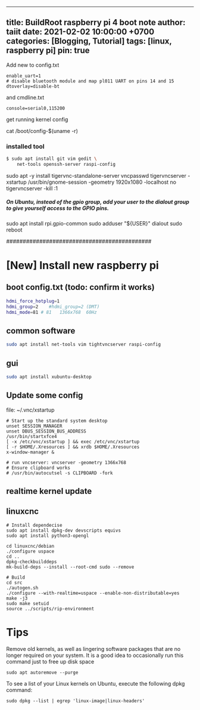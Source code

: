 
---
title: BuildRoot raspberry pi 4 boot note
author: taiit
date: 2021-02-02 10:00:00 +0700
categories: [Blogging, Tutorial]
tags: [linux, raspberry pi]
pin: true
---

Add new to config.txt
```
enable_uart=1
# disable bluetooth module and map pl011 UART on pins 14 and 15
dtoverlay=disable-bt
```
and cmdline.txt
```
console=serial0,115200
```

get running kernel config

cat /boot/config-$(uname -r)


### installed tool
```bash
$ sudo apt install git vim gedit \
    net-tools openssh-server raspi-config
```


sudo apt -y install tigervnc-standalone-server
vncpasswd
tigervncserver -xstartup /usr/bin/gnome-session -geometry 1920x1080 -localhost no
tigervncserver -kill :1
##### On Ubuntu, instead of the gpio group, add your user to the dialout group to give yourself access to the GPIO pins.
sudo apt install rpi.gpio-common
sudo adduser "${USER}" dialout
sudo reboot

############################################
# [New] Install new raspberry pi
## boot config.txt (todo: confirm it works)
```bash
hdmi_force_hotplug=1 
hdmi_group=2	#hdmi_group=2 (DMT)
hdmi_mode=81 # 81   1366x768  60Hz
```
## common software
```bash
sudo apt install net-tools vim tightvncserver raspi-config
```

## gui
```bash
sudo apt install xubuntu-desktop
```
## Update some config

file: ~/.vnc/xstartup
```
# Start up the standard system desktop
unset SESSION_MANAGER
unset DBUS_SESSION_BUS_ADDRESS
/usr/bin/startxfce4
[ -x /etc/vnc/xstartup ] && exec /etc/vnc/xstartup
[ -r $HOME/.Xresources ] && xrdb $HOME/.Xresources
x-window-manager &

# run vncserver: vncserver -geometry 1366x768
# Ensure clipboard works
# /usr/bin/autocutsel -s CLIPBOARD -fork
```

## realtime kernel update

## linuxcnc
```
# Install dependecise
sudo apt install dpkg-dev devscripts equivs
sudo apt install python3-opengl

cd linuxcnc/debian
./configure uspace
cd ..
dpkg-checkbuilddeps
mk-build-deps --install --root-cmd sudo --remove

# Build
cd src
./autogen.sh
./configure --with-realtime=uspace --enable-non-distributable=yes
make -j3
sudo make setuid
source ../scripts/rip-environment
```

# Tips
Remove old kernels, as well as lingering software packages that are no longer required on your system. It is a good idea to occasionally run this command just to free up disk space
```
sudo apt autoremove --purge
```
To see a list of your Linux kernels on Ubuntu, execute the following dpkg command:
```
sudo dpkg --list | egrep 'linux-image|linux-headers'
```

